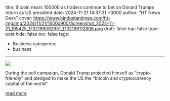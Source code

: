 title: Bitcoin nears 100000 as traders continue to bet on Donald Trumps return as US president
date: 2024-11-21 14:37:31 +0000
author: "HT News Desk"
cover: https://www.hindustantimes.com/ht-img/img/2024/11/21/1600x900/Screenshot_2024-11-21_195425_1732199092951_1732199112806.png
draft: false
top: false
type: post
hide: false
toc: false
tags:
  - Business
categories:
  - business
---

![](https://www.hindustantimes.com/ht-img/img/2024/11/21/1600x900/Screenshot_2024-11-21_195425_1732199092951_1732199112806.png)

During the poll campaign, Donald Trump projected himself as “crypto-friendly” and pledged to make the US the “bitcoin and cryptocurrency capital of the world”.

[read more](https://www.hindustantimes.com/business/bitcoin-nears-100-000-as-traders-continue-to-bet-on-donald-trumps-return-as-us-president-101732197149154.html)
